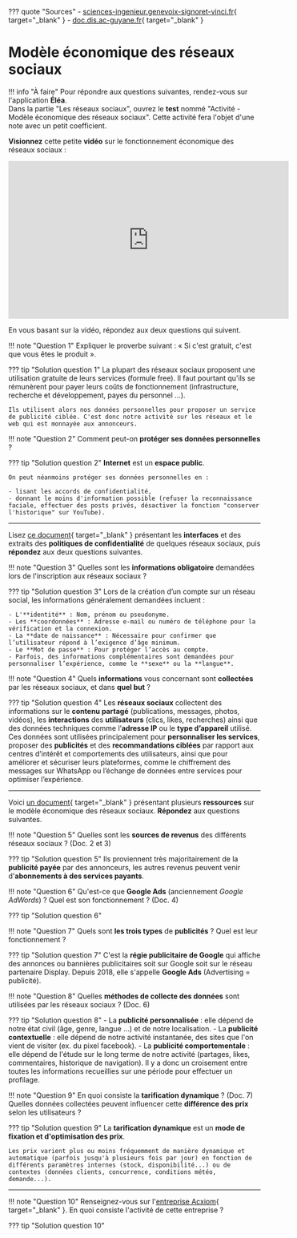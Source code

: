 ??? quote "Sources"
    - [sciences-ingenieur.genevoix-signoret-vinci.fr](http://sciences-ingenieur.genevoix-signoret-vinci.fr/SNT/7-reseaux-sociaux/co/03_Ex2-modele_economique.html){ target="_blank" }
    - [doc.dis.ac-guyane.fr](https://doc.dis.ac-guyane.fr/SNT-Les-reseaux-sociaux.html){ target="_blank" }

# Modèle économique des réseaux sociaux

!!! info "À faire"
    Pour répondre aux questions suivantes, rendez-vous sur l'application **Éléa**.  
    Dans la partie "Les réseaux sociaux", ouvrez le **test** nommé "Activité - Modèle économique des réseaux sociaux". Cette activité fera l'objet d'une note avec un petit coefficient.

**Visionnez** cette petite **vidéo** sur le fonctionnement économique des réseaux sociaux :

<iframe width="560" height="315" src="https://www.youtube-nocookie.com/embed/MXwKr5wGFwU?si=gH9gL02tp2GxX-Pv" title="YouTube video player" frameborder="0" allow="accelerometer; autoplay; clipboard-write; encrypted-media; gyroscope; picture-in-picture; web-share" allowfullscreen></iframe>

En vous basant sur la vidéo, répondez aux deux questions qui suivent.

!!! note "Question 1"
    Expliquer le proverbe suivant : « Si c'est gratuit, c'est que vous êtes le produit ». 

??? tip "Solution question 1"
    La plupart des réseaux sociaux proposent une utilisation gratuite de leurs services (formule free). Il faut pourtant qu'ils se rémunèrent pour payer leurs coûts de fonctionnement (infrastructure, recherche et développement, payes du personnel ...).

    Ils utilisent alors nos données personnelles pour proposer un service de publicité ciblée. C'est donc notre activité sur les réseaux et le web qui est monnayée aux annonceurs.

!!! note "Question 2"
    Comment peut-on **protéger ses données personnelles** ?

??? tip "Solution question 2"
    **Internet** est un **espace public**.

    On peut néanmoins protéger ses données personnelles en :

    - lisant les accords de confidentialité,
    - donnant le moins d'information possible (refuser la reconnaissance faciale, effectuer des posts privés, désactiver la fonction "conserver l'historique" sur YouTube).

---

Lisez [ce document](pdf/interfaces_politiques_confidentialite.pdf){ target="_blank" } présentant les **interfaces** et des extraits des **politiques de confidentialité** de quelques réseaux sociaux, puis **répondez** aux deux questions suivantes.

!!! note "Question 3"
    Quelles sont les **informations obligatoire** demandées lors de l'inscription aux réseaux sociaux ?

??? tip "Solution question 3"
    Lors de la création d’un compte sur un réseau social, les informations généralement demandées incluent :

	- L'**identité** : Nom, prénom ou pseudonyme.
	- Les **coordonnées** : Adresse e-mail ou numéro de téléphone pour la vérification et la connexion.
	- La **date de naissance** : Nécessaire pour confirmer que l’utilisateur répond à l’exigence d’âge minimum.
	- Le **Mot de passe** : Pour protéger l’accès au compte.
	- Parfois, des informations complémentaires sont demandées pour personnaliser l’expérience, comme le **sexe** ou la **langue**.

!!! note "Question 4"
    Quels **informations** vous concernant sont **collectées** par les réseaux sociaux, et dans **quel but** ?

??? tip "Solution question 4"
    Les **réseaux sociaux** collectent des informations sur le **contenu partagé** (publications, messages, photos, vidéos), les **interactions** des **utilisateurs** (clics, likes, recherches) ainsi que des données techniques comme l’**adresse IP** ou le **type d’appareil** utilisé.  
    Ces données sont utilisées principalement pour **personnaliser les services**, proposer des **publicités** et des **recommandations ciblées** par rapport aux centres d’intérêt et comportements des utilisateurs, ainsi que pour améliorer et sécuriser leurs plateformes, comme le chiffrement des messages sur WhatsApp ou l’échange de données entre services pour optimiser l’expérience.

---

Voici [un document](pdf/ressource_modele_economique.pdf){ target="_blank" } présentant plusieurs **ressources** sur le modèle économique des réseaux sociaux. **Répondez** aux questions suivantes.

!!! note "Question 5"
    Quelles sont les **sources de revenus** des différents réseaux sociaux ? (Doc. 2 et 3)

??? tip "Solution question 5"
    Ils proviennent très majoritairement de la **publicité payée** par des annonceurs, les autres revenus peuvent venir d'**abonnements à des services payants**.

!!! note "Question 6"
    Qu'est-ce que **Google Ads** (anciennement *Google AdWords*) ? Quel est son fonctionnement ? (Doc. 4)

??? tip "Solution question 6"

!!! note "Question 7"
    Quels sont **les trois types** de **publicités** ? Quel est leur fonctionnement ?

??? tip "Solution question 7"
    C'est la **régie publicitaire de Google** qui affiche des annonces ou bannières publicitaires soit sur Google soit sur le réseau partenaire Display. Depuis 2018, elle s'appelle **Google Ads** (Advertising = publicité).

!!! note "Question 8"
    Quelles **méthodes de collecte des données** sont utilisées par les réseaux sociaux ? (Doc. 6)

??? tip "Solution question 8"
    - La **publicité personnalisée** : elle dépend de notre état civil (âge, genre, langue ...) et de notre localisation.
    - La **publicité contextuelle** : elle dépend de notre activité instantanée, des sites que l'on vient de visiter (ex. du pixel facebook).
    - La **publicité comportementale** : elle dépend de l'étude sur le long terme de notre activité (partages, likes, commentaires, historique de navigation). Il y a donc un croisement entre toutes les informations recueillies sur une période pour effectuer un profilage.

!!! note "Question 9"
    En quoi consiste la **tarification dynamique** ? (Doc. 7)  
    Quelles données collectées peuvent influencer cette **différence des prix** selon les utilisateurs ?

??? tip "Solution question 9"
    La **tarification dynamique** est un **mode de fixation et d'optimisation des prix**.

    Les prix varient plus ou moins fréquemment de manière dynamique et automatique (parfois jusqu'à plusieurs fois par jour) en fonction de différents paramètres internes (stock, disponibilité...) ou de contextes (données clients, concurrence, conditions météo, demande...).

---

!!! note "Question 10"
    Renseignez-vous sur l'[entreprise Acxiom](https://fr.wikipedia.org/wiki/Acxiom){ target="_blank" }. En quoi consiste l'activité de cette entreprise ?

??? tip "Solution question 10"